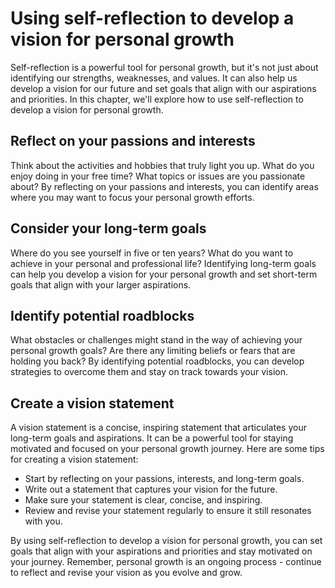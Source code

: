 Using self-reflection to develop a vision for personal growth
=========================================================================================

Self-reflection is a powerful tool for personal growth, but it's not just about identifying our strengths, weaknesses, and values. It can also help us develop a vision for our future and set goals that align with our aspirations and priorities. In this chapter, we'll explore how to use self-reflection to develop a vision for personal growth.

Reflect on your passions and interests
--------------------------------------

Think about the activities and hobbies that truly light you up. What do you enjoy doing in your free time? What topics or issues are you passionate about? By reflecting on your passions and interests, you can identify areas where you may want to focus your personal growth efforts.

Consider your long-term goals
-----------------------------

Where do you see yourself in five or ten years? What do you want to achieve in your personal and professional life? Identifying long-term goals can help you develop a vision for your personal growth and set short-term goals that align with your larger aspirations.

Identify potential roadblocks
-----------------------------

What obstacles or challenges might stand in the way of achieving your personal growth goals? Are there any limiting beliefs or fears that are holding you back? By identifying potential roadblocks, you can develop strategies to overcome them and stay on track towards your vision.

Create a vision statement
-------------------------

A vision statement is a concise, inspiring statement that articulates your long-term goals and aspirations. It can be a powerful tool for staying motivated and focused on your personal growth journey. Here are some tips for creating a vision statement:

* Start by reflecting on your passions, interests, and long-term goals.
* Write out a statement that captures your vision for the future.
* Make sure your statement is clear, concise, and inspiring.
* Review and revise your statement regularly to ensure it still resonates with you.

By using self-reflection to develop a vision for personal growth, you can set goals that align with your aspirations and priorities and stay motivated on your journey. Remember, personal growth is an ongoing process - continue to reflect and revise your vision as you evolve and grow.

